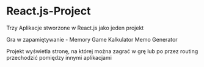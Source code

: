 # React.js-Project
Trzy Aplikacje stworzone w React.js jako jeden projekt

Gra w zapamiętywanie - Memory Game
Kalkulator
Memo Generator

Projekt wyświetla stronę, na której można zagrać w grę lub po przez routing przechodzić pomiędzy innymi aplikacjami  
